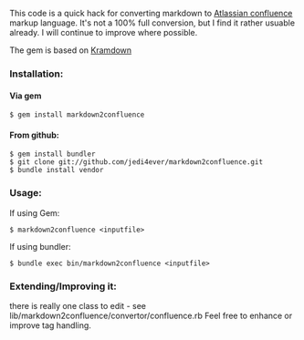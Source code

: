 This code is a quick hack for converting markdown to [Atlassian confluence](http://atlassian.com/confluence) markup language.
It's not a 100% full conversion, but I find it rather usuable already. I will continue to improve where possible.

The gem is based on [Kramdown](https://github.com/gettalong/kramdown)

### Installation:

#### Via gem

    $ gem install markdown2confluence

#### From github:

    $ gem install bundler
    $ git clone git://github.com/jedi4ever/markdown2confluence.git
    $ bundle install vendor

### Usage:

If using Gem:

    $ markdown2confluence <inputfile>

If using bundler:

    $ bundle exec bin/markdown2confluence <inputfile>

### Extending/Improving it:

there is really one class to edit - see lib/markdown2confluence/convertor/confluence.rb
Feel free to enhance or improve tag handling.
